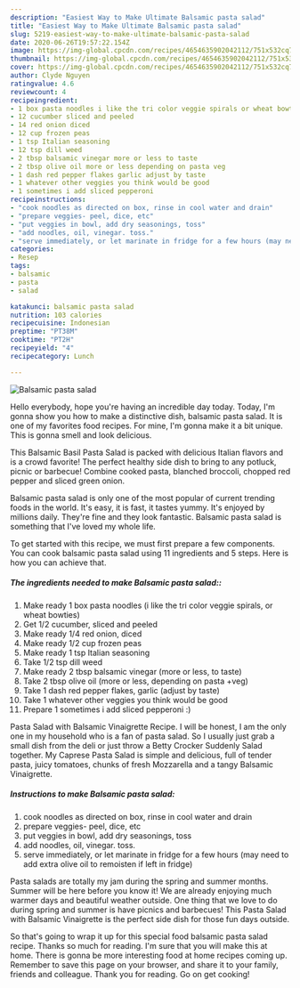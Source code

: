 ```yaml
---
description: "Easiest Way to Make Ultimate Balsamic pasta salad"
title: "Easiest Way to Make Ultimate Balsamic pasta salad"
slug: 5219-easiest-way-to-make-ultimate-balsamic-pasta-salad
date: 2020-06-26T19:57:22.154Z
image: https://img-global.cpcdn.com/recipes/4654635902042112/751x532cq70/balsamic-pasta-salad-recipe-main-photo.jpg
thumbnail: https://img-global.cpcdn.com/recipes/4654635902042112/751x532cq70/balsamic-pasta-salad-recipe-main-photo.jpg
cover: https://img-global.cpcdn.com/recipes/4654635902042112/751x532cq70/balsamic-pasta-salad-recipe-main-photo.jpg
author: Clyde Nguyen
ratingvalue: 4.6
reviewcount: 4
recipeingredient:
- 1 box pasta noodles i like the tri color veggie spirals or wheat bowties
- 12 cucumber sliced and peeled
- 14 red onion diced
- 12 cup frozen peas
- 1 tsp Italian seasoning
- 12 tsp dill weed
- 2 tbsp balsamic vinegar more or less to taste
- 2 tbsp olive oil more or less depending on pasta veg
- 1 dash red pepper flakes garlic adjust by taste
- 1 whatever other veggies you think would be good
- 1 sometimes i add sliced pepperoni 
recipeinstructions:
- "cook noodles as directed on box, rinse in cool water and drain"
- "prepare veggies- peel, dice, etc"
- "put veggies in bowl, add dry seasonings, toss"
- "add noodles, oil, vinegar. toss."
- "serve immediately, or let marinate in fridge for a few hours (may need to add extra olive oil to remoisten if left in fridge)"
categories:
- Resep
tags:
- balsamic
- pasta
- salad

katakunci: balsamic pasta salad
nutrition: 103 calories
recipecuisine: Indonesian
preptime: "PT38M"
cooktime: "PT2H"
recipeyield: "4"
recipecategory: Lunch

---
```



![Balsamic pasta salad](https://img-global.cpcdn.com/recipes/4654635902042112/751x532cq70/balsamic-pasta-salad-recipe-main-photo.jpg)

Hello everybody, hope you're having an incredible day today. Today, I'm gonna show you how to make a distinctive dish, balsamic pasta salad. It is one of my favorites food recipes. For mine, I'm gonna make it a bit unique. This is gonna smell and look delicious.

This Balsamic Basil Pasta Salad is packed with delicious Italian flavors and is a crowd favorite! The perfect healthy side dish to bring to any potluck, picnic or barbecue! Combine cooked pasta, blanched broccoli, chopped red pepper and sliced green onion.

Balsamic pasta salad is only one of the most popular of current trending foods in the world. It's easy, it is fast, it tastes yummy. It's enjoyed by millions daily. They're fine and they look fantastic. Balsamic pasta salad is something that I've loved my whole life.


To get started with this recipe, we must first prepare a few components. You can cook balsamic pasta salad using 11 ingredients and 5 steps. Here is how you can achieve that.

##### The ingredients needed to make Balsamic pasta salad::

1. Make ready 1 box pasta noodles (i like the tri color veggie spirals, or wheat bowties)
1. Get 1/2 cucumber, sliced and peeled
1. Make ready 1/4 red onion, diced
1. Make ready 1/2 cup frozen peas
1. Make ready 1 tsp Italian seasoning
1. Take 1/2 tsp dill weed
1. Make ready 2 tbsp balsamic vinegar (more or less, to taste)
1. Take 2 tbsp olive oil (more or less, depending on pasta +veg)
1. Take 1 dash red pepper flakes, garlic (adjust by taste)
1. Take 1 whatever other veggies you think would be good
1. Prepare 1 sometimes i add sliced pepperoni :)


Pasta Salad with Balsamic Vinaigrette Recipe. I will be honest, I am the only one in my household who is a fan of pasta salad. So I usually just grab a small dish from the deli or just throw a Betty Crocker Suddenly Salad together. My Caprese Pasta Salad is simple and delicious, full of tender pasta, juicy tomatoes, chunks of fresh Mozzarella and a tangy Balsamic Vinaigrette. 

##### Instructions to make Balsamic pasta salad:

1. cook noodles as directed on box, rinse in cool water and drain
1. prepare veggies- peel, dice, etc
1. put veggies in bowl, add dry seasonings, toss
1. add noodles, oil, vinegar. toss.
1. serve immediately, or let marinate in fridge for a few hours (may need to add extra olive oil to remoisten if left in fridge)


Pasta salads are totally my jam during the spring and summer months. Summer will be here before you know it! We are already enjoying much warmer days and beautiful weather outside. One thing that we love to do during spring and summer is have picnics and barbecues! This Pasta Salad with Balsamic Vinaigrette is the perfect side dish for those fun days outside. 

So that's going to wrap it up for this special food balsamic pasta salad recipe. Thanks so much for reading. I'm sure that you will make this at home. There is gonna be more interesting food at home recipes coming up. Remember to save this page on your browser, and share it to your family, friends and colleague. Thank you for reading. Go on get cooking!
